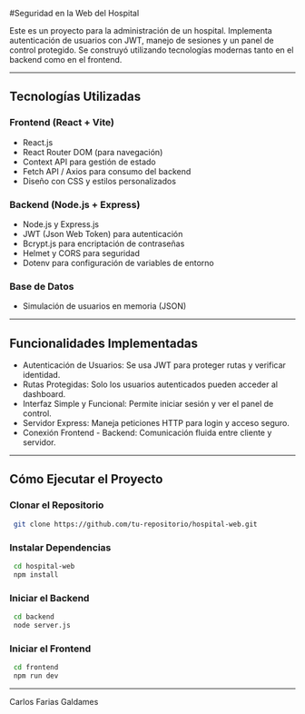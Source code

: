 #Seguridad en la Web del Hospital

Este es un proyecto para la administración de un hospital. Implementa autenticación de usuarios con JWT, manejo de sesiones y un panel de control protegido. Se construyó utilizando tecnologías modernas tanto en el backend como en el frontend.

---

## Tecnologías Utilizadas

### Frontend (React + Vite)

- React.js
- React Router DOM (para navegación)
- Context API para gestión de estado
- Fetch API / Axios para consumo del backend
- Diseño con CSS y estilos personalizados

### Backend (Node.js + Express)

- Node.js y Express.js
- JWT (Json Web Token) para autenticación
- Bcrypt.js para encriptación de contraseñas
- Helmet y CORS para seguridad
- Dotenv para configuración de variables de entorno

### Base de Datos

- Simulación de usuarios en memoria (JSON)

---

## Funcionalidades Implementadas

- Autenticación de Usuarios: Se usa JWT para proteger rutas y verificar identidad.
- Rutas Protegidas: Solo los usuarios autenticados pueden acceder al dashboard.
- Interfaz Simple y Funcional: Permite iniciar sesión y ver el panel de control.
- Servidor Express: Maneja peticiones HTTP para login y acceso seguro.
- Conexión Frontend - Backend: Comunicación fluida entre cliente y servidor.

---

## Cómo Ejecutar el Proyecto

### Clonar el Repositorio

```bash
 git clone https://github.com/tu-repositorio/hospital-web.git
```

### Instalar Dependencias

```bash
 cd hospital-web
 npm install
```

### Iniciar el Backend

```bash
 cd backend
 node server.js
```

### Iniciar el Frontend

```bash
 cd frontend
 npm run dev
```

---
Carlos Farias Galdames
